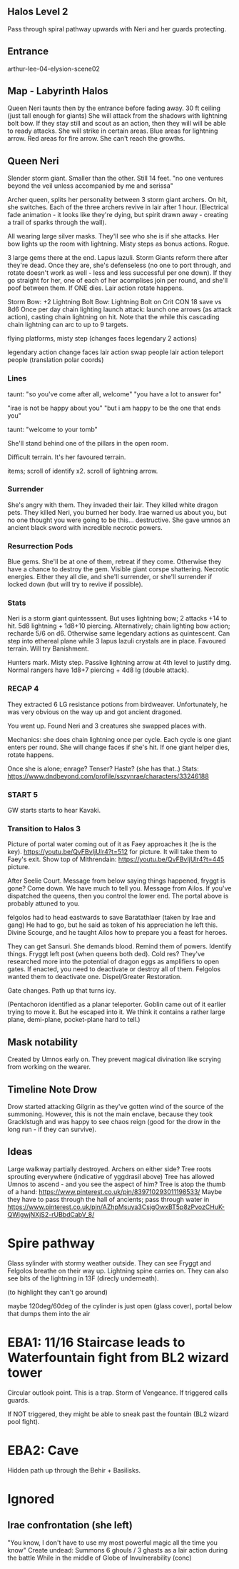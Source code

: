 ## Halos Level 2

Pass through spiral pathway upwards with Neri and her guards protecting.

## Entrance
arthur-lee-04-elysion-scene02

## Map - Labyrinth Halos
Queen Neri taunts then by the entrance before fading away.
30 ft ceiling (just tall enough for giants)
She will attack from the shadows with lightning bolt bow.
If they stay still and scout as an action, then they will will be able to ready attacks. She will strike in certain areas. Blue areas for lightning arrow. Red areas for fire arrow. She can't reach the growths.

## Queen Neri
Slender storm giant. Smaller than the other. Still 14 feet.
"no one ventures beyond the veil unless accompanied by me and serissa"

Archer queen, splits her personality between 3 storm giant archers.
On hit, she switches. Each of the three archers revive in lair after 1 hour.
(Electrical fade animation - it looks like they're dying, but spirit drawn away - creating a trail of sparks through the wall).

All wearing large silver masks. They'll see who she is if she attacks. Her bow lights up the room with lightning. Misty steps as bonus actions. Rogue.

3 large gems there at the end. Lapus lazuli. Storm Giants reform there after they're dead. Once they are, she's defenseless (no one to port through, and rotate doesn't work as well - less and less successful per one down).
If they go straight for her, one of each of her acomplises join per round, and she'll poof between them.
If ONE dies. Lair action rotate happens.

Storm Bow: +2 Lightning Bolt Bow: Lightning Bolt on Crit CON 18 save vs 8d6
Once per day chain lighting launch attack: launch one arrows (as attack action), casting chain lightning on hit. Note that the while this cascading chain lightning can arc to up to 9 targets.

flying platforms, misty step (changes faces legendary 2 actions)

legendary action change faces
lair action swap people
lair action teleport people (translation polar coords)

### Lines
taunt: "so you've come after all, welcome"
"you have a lot to answer for"

"irae is not be happy about you"
"but i am happy to be the one that ends you"

taunt: "welcome to your tomb"

She'll stand behind one of the pillars in the open room.

Difficult terrain. It's her favoured terrain.

items; scroll of identify x2. scroll of lightning arrow.

### Surrender
She's angry with them. They invaded their lair. They killed white dragon pets.
They killed Neri, you burned her body.
Irae warned us about you, but no one thought you were going to be this... destructive.
She gave umnos an ancient black sword with incredible necrotic powers.

### Resurrection Pods
Blue gems.
She'll be at one of them, retreat if they come. Otherwise they have a chance to destroy the gem. Visible giant corspe shattering. Necrotic energies.
Either they all die, and she'll surrender, or she'll surrender if locked down (but will try to revive if possible).

### Stats
Neri is a storm giant quintesssent. But uses lightning bow; 2 attacks +14 to hit. 5d8 lightning + 1d8+10 piercing.
Alternatively; chain lighting bow action; recharde 5/6 on d6.
Otherwise same legendary actions as quintescent.
Can step into ethereal plane while 3 lapus lazuli crystals are in place.
Favoured terrain. Will try Banishment.

Hunters mark. Misty step. Passive lightning arrow at 4th level to justify dmg.
Normal rangers have 1d8+7 piercing + 4d8 lg (double attack).

### RECAP 4
They extracted 6 LG resistance potions from birdweaver. Unfortunately, he was very obvious on the way up and got ancient dragoned.

You went up. Found Neri and 3 creatures she swapped places with.

Mechanics: she does chain lightning once per cycle. Each cycle is one giant enters per round. She will change faces if she's hit. If one giant helper dies, rotate happens.

Once she is alone; enrage? Tenser? Haste? (she has that..)
Stats: https://www.dndbeyond.com/profile/sszynrae/characters/33246188

### START 5
GW starts starts to hear Kavaki.


### Transition to Halos 3
Picture of portal water coming out of it as Faey approaches it (he is the key). https://youtu.be/QvFBvIjUlr4?t=512 for picture. It will take them to Faey's exit. Show top of Mithrendain: https://youtu.be/QvFBvIjUlr4?t=445 picture.

After Seelie Court. Message from below saying things happened, fryggt is gone? Come down. We have much to tell you. Message from Ailos. If you've dispatched the queens, then you control the lower end. The portal above is probably attuned to you.

felgolos had to head eastwards to save Baratathlaer (taken by Irae and gang)
He had to go, but he said as token of his appreciation he left this. Divine Scourge, and he taught Ailos how to prepare you a feast for heroes.

They can get Sansuri. She demands blood. Remind them of powers. Identify things.
Fryggt left post (when queens both ded). Cold res?
They've researched more into the potential of dragon eggs as amplifiers to open gates. If enacted, you need to deactivate or destroy all of them. Felgolos wanted them to deactivate one. Dispel/Greater Restoration.

Gate changes. Path up that turns icy.

(Pentachoron identified as a planar teleporter. Goblin came out of it earlier trying to move it. But he escaped into it. We think it contains a rather large plane, demi-plane, pocket-plane hard to tell.)

## Mask notability
Created by Umnos early on. They prevent magical divination like scrying from working on the wearer.

## Timeline Note Drow
Drow started attacking Gilgrin as they've gotten wind of the source of the summoning. However, this is not the main enclave, because they took Gracklstugh and was happy to see chaos reign (good for the drow in the long run - if they can survive).






## Ideas
Large walkway partially destroyed. Archers on either side?
Tree roots sprouting everywhere (indicative of yggdrasil above)
Tree has allowed Umnos to ascend - and you see the aspect of him?
Tree is atop the thumb of a hand: https://www.pinterest.co.uk/pin/839710293011198533/
Maybe they have to pass through the hall of ancients;
pass through water in https://www.pinterest.co.uk/pin/AZhpMsuya3CsjgOwxBT5p8zPvozCHuK-QWjgwjNXjS2-rUBbdCabV_8/

# Spire pathway
Glass sylinder with stormy weather outside. They can see Fryggt and Felgolos breathe on their way up. Lightning spine carries on. They can also see bits of the lightning in 13F (direcly underneath).

(to highlight they can't go around)

maybe 120deg/60deg of the cylinder is just open (glass cover), portal below that dumps them into the air

# EBA1: 11/16 Staircase leads to Waterfountain fight from BL2 wizard tower
Circular  outlook point. This is a trap. Storm of Vengeance. If triggered calls guards.

If NOT triggered, they might be able to sneak past the fountain (BL2 wizard pool fight).

# EBA2: Cave
Hidden path up through the Behir + Basilisks.


# Ignored
## Irae confrontation (she left)
"You know, I don't have to use my most powerful magic all the time you know"
Create undead: Summons 6 ghouls / 3 ghasts as a lair action during the battle
While in the middle of Globe of Invulnerability (conc)
